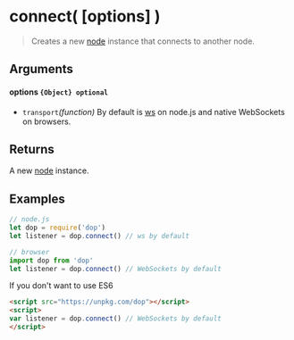 # connect( [options] )

> Creates a new [node](/javascript/api/node) instance that connects to another node.

## Arguments

#### options `{Object} optional`
- `transport`*(function)* By default is [ws](https://github.com/websockets/ws) on node.js and native WebSockets on browsers.

## Returns

A new [node](/javascript/api/node) instance.


## Examples

```js
// node.js
let dop = require('dop')
let listener = dop.connect() // ws by default
```

```js
// browser
import dop from 'dop'
let listener = dop.connect() // WebSockets by default
```

If you don't want to use ES6

```html
<script src="https://unpkg.com/dop"></script>
<script>
var listener = dop.connect() // WebSockets by default
</script>
```